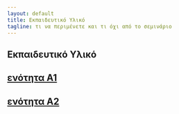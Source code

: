 ```yaml
---
layout: default
title: Εκπαιδευτικό Υλικό 
tagline: τι να περιμένετε και τι όχι από το σεμινάριο
---
```


## Εκπαιδευτικό Υλικό 


## [ενότητα Α1](https://github.com/amsichani/Digital-Scholarly-EditionsGR-workshop/tree/master/unitA1)

## [ενότητα Α2](https://github.com/amsichani/Digital-Scholarly-EditionsGR-workshop/tree/master/unitA2)
